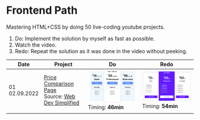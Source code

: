 # Frontend Path

Mastering HTML+CSS by doing 50 live-coding youtube projects. 

1. Do: Implement the solution by myself as fast as possible. 
2. Watch the video.
3. Redo: Repeat the solution as it was done in the video without peeking.

| Date                | Project                                                      | Do                                                           | Redo                                                         |
| ------------------- | ------------------------------------------------------------ | ------------------------------------------------------------ | ------------------------------------------------------------ |
| 01 <br />02.09.2022 | [Price Comparison Page](fr02_HTML-CSS-Price-Comparison-Table)<br />Source: [Web Dev Simplified](https://youtu.be/M_bhZEY6_kM?t=20) | <img src="fr02_HTML-CSS-Price-Comparison-Table/do/result.png" style="width:300px" /> Timing: **46min** | <img src="fr02_HTML-CSS-Price-Comparison-Table/redo/result.png" style="width:300px" /> Timing: **54min** |
|                     |                                                              |                                                              |                                                              |


